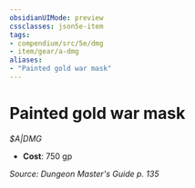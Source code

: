 ```yaml
---
obsidianUIMode: preview
cssclasses: json5e-item
tags:
- compendium/src/5e/dmg
- item/gear/a-dmg
aliases: 
- "Painted gold war mask"
---
```

# Painted gold war mask
*$A|DMG*  

- **Cost**: 750 gp

*Source: Dungeon Master's Guide p. 135*